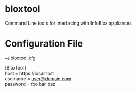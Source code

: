 # bloxtool
Command Line tools for interfacing with InfoBlox appliances

# Configuration File
~/.bloxtool.cfg

[BloxTool]  
host = https://localhost  
username = user@domain.com  
password = foo bar baz  
